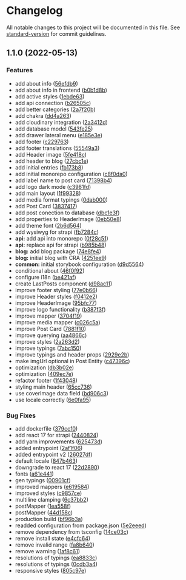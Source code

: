 # Changelog

All notable changes to this project will be documented in this file. See [standard-version](https://github.com/conventional-changelog/standard-version) for commit guidelines.

## 1.1.0 (2022-05-13)


### Features

* add about info ([56efdb9](https://github.com/yisuses/whemotion/commit/56efdb98b6d565fcca82c754900e8d869a04d11c))
* add about info in frontend ([b0b1d8b](https://github.com/yisuses/whemotion/commit/b0b1d8b8453e48e3b496ca650c3a4dd49c7ad19a))
* add active styles ([1ebde63](https://github.com/yisuses/whemotion/commit/1ebde631da298e716b07e74d6df0bd316a25bc03))
* add api connection ([b26505c](https://github.com/yisuses/whemotion/commit/b26505ca83237260474076446aa3be0a905e05f8))
* add better categories ([2a7f20b](https://github.com/yisuses/whemotion/commit/2a7f20bab46986fe8bb56e3dcf04cee058e2072e))
* add chakra ([dd4a263](https://github.com/yisuses/whemotion/commit/dd4a2637c1b25ca299f1003fa0b9d7bd9ae5e050))
* add cloudinary integration ([2a3412d](https://github.com/yisuses/whemotion/commit/2a3412d51b752542a47d4e0c03719ca355455e83))
* add database model ([543fe25](https://github.com/yisuses/whemotion/commit/543fe2599d4b9f53082f9702390ad87712a12d05))
* add drawer lateral menu ([e185e3e](https://github.com/yisuses/whemotion/commit/e185e3e5a6df0a6fd31180b253a2309921ccf440))
* add footer ([c229763](https://github.com/yisuses/whemotion/commit/c22976323c4f8267db189f63215d06746e8f6cac))
* add footer translations ([55549a3](https://github.com/yisuses/whemotion/commit/55549a3631b8e660026b3375e5b23275216a02c3))
* add Header image ([5fe418c](https://github.com/yisuses/whemotion/commit/5fe418c482e552351faf564500358e64fd420be1))
* add header to blog ([27cbc1e](https://github.com/yisuses/whemotion/commit/27cbc1efcdd193ed3f80d8e9d1b6c47c38e9b10d))
* add initial entries ([fb173b8](https://github.com/yisuses/whemotion/commit/fb173b843f97a4b5ac1896b74f72be74bdc09d3b))
* add initial monorepo configuration ([c8f0da0](https://github.com/yisuses/whemotion/commit/c8f0da0afe70ab942cd575a6a94d6a25aafb016a))
* add label name to post card ([71398b4](https://github.com/yisuses/whemotion/commit/71398b437e6d3901c9b76177f188026bcae34473))
* add logo dark mode ([c3981fd](https://github.com/yisuses/whemotion/commit/c3981fdcb487246174f04e5ccde0a556432965a6))
* add main layout ([1f99328](https://github.com/yisuses/whemotion/commit/1f99328f1934eb8328414c47c788f13b601fd1b5))
* add media format typings ([0dab000](https://github.com/yisuses/whemotion/commit/0dab00002d932f889776a04b7ad85bf4abbacf2b))
* add Post Card ([3837417](https://github.com/yisuses/whemotion/commit/3837417c039fe5fd1cd599e529530b90f5985952))
* add post conection to database ([dbc1e3f](https://github.com/yisuses/whemotion/commit/dbc1e3f314cb5ce087d4389d70ccbddbd477d16b))
* add properties to HeaderImage ([0eb50e8](https://github.com/yisuses/whemotion/commit/0eb50e8d04b3c1a47166bb0017a24e0b980e5b72))
* add theme font ([2b6d564](https://github.com/yisuses/whemotion/commit/2b6d5644bd76c59040298bcba08caf726bd4c52a))
* add wysiwyg for strapi ([fb7284c](https://github.com/yisuses/whemotion/commit/fb7284ce5cf39a33cf7f8d59e6a4662d64f5bcc7))
* **api:** add api into monorepo ([0f28c51](https://github.com/yisuses/whemotion/commit/0f28c51ef13581ce4c2399da52b45ce91b46fc39))
* **api:** replace api for strapi ([b985b48](https://github.com/yisuses/whemotion/commit/b985b48ce530e14c8644b0a25afe4f7ed5d2d152))
* **blog:** add blog package ([74e8fe4](https://github.com/yisuses/whemotion/commit/74e8fe43cb51193c568f8d12eb84c371addacef0))
* **blog:** initial blog with CRA ([4251ee9](https://github.com/yisuses/whemotion/commit/4251ee9a5361efcf8683a5905ffdaf65976bc09e))
* **common:** initial storybook configuration ([d9d5564](https://github.com/yisuses/whemotion/commit/d9d556429d1c8ebb3a2eefc67317eafee654de20))
* conditional about ([46f0f92](https://github.com/yisuses/whemotion/commit/46f0f927b79503f351ac69afca49e533e460fcd1))
* configure i18n ([be421af](https://github.com/yisuses/whemotion/commit/be421af9b970aa9529ea66744af46827ec58c6e1))
* create LastPosts component ([d98ac11](https://github.com/yisuses/whemotion/commit/d98ac11f833b523e61b7e4cf87ba2cb7051a340d))
* improve footer styling ([77e0b66](https://github.com/yisuses/whemotion/commit/77e0b6611d37f449228ea4c8bf0c3c7725917fb3))
* improve Header styles ([f0412e2](https://github.com/yisuses/whemotion/commit/f0412e2437ec530dbbc92cab97c12026080d60ad))
* improve HeaderImage ([95bfc77](https://github.com/yisuses/whemotion/commit/95bfc77796f52dd46be436d00460f88caa12c128))
* improve logo functionality ([b387f3f](https://github.com/yisuses/whemotion/commit/b387f3fe19f9f0a197f618fa9e6069ae88588862))
* improve mapper ([3704f19](https://github.com/yisuses/whemotion/commit/3704f195b3821540d927ceaaf0dde7b950cf7b8f))
* improve media  mapper ([c026c5a](https://github.com/yisuses/whemotion/commit/c026c5a0b551f80025bf30e3c389806cb36ebf0c))
* improve Post Card ([7881f10](https://github.com/yisuses/whemotion/commit/7881f10cc1f3af4d5ef1d36788262912000ca513))
* improve querying ([aa4866c](https://github.com/yisuses/whemotion/commit/aa4866c40ced8b8bcc05e63a24874d137b812274))
* improve styles ([2a263d2](https://github.com/yisuses/whemotion/commit/2a263d2ae83b11ef18085a9632959934f34a7476))
* improve typings ([7abc150](https://github.com/yisuses/whemotion/commit/7abc150538b8b5a0cb7ad70667bee5a7c3507c22))
* improve typings and header props ([2929e2b](https://github.com/yisuses/whemotion/commit/2929e2b3a0d5db71972274030c6c3215890d198b))
* make imgUrl optional in Post Entity ([c47396c](https://github.com/yisuses/whemotion/commit/c47396cd6484eecc3b0689abbd8cfe66923c58d5))
* optimization ([db3b02e](https://github.com/yisuses/whemotion/commit/db3b02e456dd6ced048a418bf47f08adc0e942ef))
* optimization ([409ec7e](https://github.com/yisuses/whemotion/commit/409ec7ee956121008689809965f807949a223d0c))
* refactor footer ([1f43048](https://github.com/yisuses/whemotion/commit/1f43048bb9d82cb765423c6d636d8ac35b2d93c2))
* styling main header ([65cc736](https://github.com/yisuses/whemotion/commit/65cc73660a9e6d2bb8a93b74a27bdad13e37f426))
* use coverImage data field ([bd906c3](https://github.com/yisuses/whemotion/commit/bd906c375f19cd65cd57dbf40507875f1f5727a3))
* use locale correctly ([6e0fa95](https://github.com/yisuses/whemotion/commit/6e0fa95ef4ee066e9721ce54fe2ec29eab457f32))


### Bug Fixes

* add dockerfile ([379ccf0](https://github.com/yisuses/whemotion/commit/379ccf0dafde85e7c10aeb093a85968f561876b9))
* add react 17 for strapi ([2440824](https://github.com/yisuses/whemotion/commit/24408241f7776c532d4bca295a86fc8dea8cc8ee))
* add yarn improvements ([625473d](https://github.com/yisuses/whemotion/commit/625473dfa4e79d75a35494c1f5d65158a0efcf2f))
* added entrypoint ([2af1f06](https://github.com/yisuses/whemotion/commit/2af1f066c001534592c6b2fd898f6b8f1300002b))
* added entrypoint v2 ([26027df](https://github.com/yisuses/whemotion/commit/26027dfdc31e2c2d268c617bd90c8b07701e87f5))
* default locale ([847b463](https://github.com/yisuses/whemotion/commit/847b4631a70195b1b57292eb15276d409db1fc53))
* downgrade to react 17 ([22d2890](https://github.com/yisuses/whemotion/commit/22d289002add24674d3aa22487d02b985e36fab1))
* fonts ([a61e441](https://github.com/yisuses/whemotion/commit/a61e4417126821807078e3685fe3e154c739da37))
* gen typings ([00901cf](https://github.com/yisuses/whemotion/commit/00901cfec10a72a60243cd6b74fbd6e44543f57e))
* improved mappers ([e619584](https://github.com/yisuses/whemotion/commit/e61958482d4e47409c762d9f7b4bb07ecd47f073))
* improved styles ([c9857ce](https://github.com/yisuses/whemotion/commit/c9857ce3a2a4576e6f0029e279da0653e4d718c8))
* multiline clamping ([6c37bb2](https://github.com/yisuses/whemotion/commit/6c37bb29ad1ce51d186f10a868ae60330f548b93))
* postMapper ([1ea558f](https://github.com/yisuses/whemotion/commit/1ea558f59991ec99f72be06a7b0416d68ffeaf07))
* postMapper ([44d158c](https://github.com/yisuses/whemotion/commit/44d158cc9a8fc32145e23a153951697122688e3f))
* production build ([bf96b3a](https://github.com/yisuses/whemotion/commit/bf96b3a7308d686729d58ca29d401526560990f2))
* readded configuration from package.json ([5e2eeed](https://github.com/yisuses/whemotion/commit/5e2eeed00d3bd4bc79cb0c9247581a3609896f13))
* remove dependency from tsconfig ([14ce03c](https://github.com/yisuses/whemotion/commit/14ce03c68a55bf0adfc6b1320e97cd97a3d4f38f))
* remove install state ([e4cfc64](https://github.com/yisuses/whemotion/commit/e4cfc648dcdfc432091166b4452ce79ca2270609))
* remove invalid range ([fa8b640](https://github.com/yisuses/whemotion/commit/fa8b640b05775645d1ad69c65f8e8c46f8f07aa2))
* remove warning ([1af8c61](https://github.com/yisuses/whemotion/commit/1af8c6166d08f39fd9eb72b0444542eeedda71b1))
* resolutions of typings ([ea8833c](https://github.com/yisuses/whemotion/commit/ea8833c5ac8c968ffc6f9064fc818a6b8e583ed6))
* resolutions of typings ([0cdb3a4](https://github.com/yisuses/whemotion/commit/0cdb3a4e030aa532ec13721255afaf3abfe66eb9))
* responsive styles ([805c97e](https://github.com/yisuses/whemotion/commit/805c97e0a79581d7afa6e38f8a449e85e483b864))
